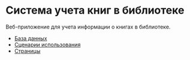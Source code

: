 # Система учета книг в библиотеке

Веб-приложение для учета информации о книгах в библиотеке.

* [База данных](docs/database.md)
* [Сценарии использования](docs/scenarios.md)
* [Страницы](docs/pages.md)
